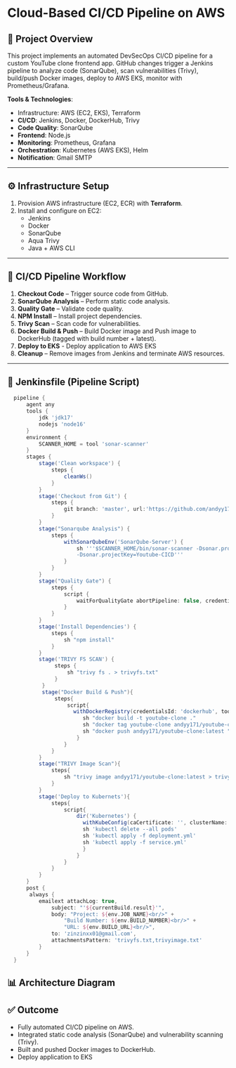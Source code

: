 # Cloud-Based CI/CD Pipeline on AWS
## 📌 Project Overview
This project implements an automated DevSecOps CI/CD pipeline for a custom YouTube clone frontend app. GitHub changes trigger a Jenkins pipeline to analyze code (SonarQube), scan vulnerabilities (Trivy), build/push Docker images, deploy to AWS EKS, monitor with Prometheus/Grafana.

**Tools & Technologies**:
- Infrastructure: AWS (EC2, EKS), Terraform
- **CI/CD**: Jenkins, Docker, DockerHub, Trivy
- **Code Quality**: SonarQube
- **Frontend**: Node.js
- **Monitoring**: Prometheus, Grafana
- **Orchestration**: Kubernetes (AWS EKS), Helm
- **Notification**: Gmail SMTP

---

## ⚙️ Infrastructure Setup

1. Provision AWS infrastructure (EC2, ECR) with **Terraform**.
2. Install and configure on EC2:
   - Jenkins
   - Docker
   - SonarQube
   - Aqua Trivy
   - Java + AWS CLI

---

## 🚀 CI/CD Pipeline Workflow

1. **Checkout Code** – Trigger source code from GitHub.
2. **SonarQube Analysis** – Perform static code analysis.
3. **Quality Gate** – Validate code quality.
4. **NPM Install** – Install project dependencies.
5. **Trivy Scan** – Scan code for vulnerabilities.
6. **Docker Build & Push** – Build Docker image and Push image to DockerHub (tagged with build number + latest).
7. **Deploy to EKS** - Deploy application to AWS EKS 
8. **Cleanup** – Remove images from Jenkins and terminate AWS resources.

---

## 📜 Jenkinsfile (Pipeline Script)

```groovy
  pipeline {
      agent any
      tools {
          jdk 'jdk17'
          nodejs 'node16'
      }
      environment {
          SCANNER_HOME = tool 'sonar-scanner'
      }
      stages {
          stage('Clean workspace') {
              steps {
                  cleanWs()
              }
          }
          stage('Checkout from Git') {
              steps {
                  git branch: 'master', url:'https://github.com/andyy171/Youtube_FE_Clone.git'
              }
          }
          stage("Sonarqube Analysis") {
              steps {
                  withSonarQubeEnv('SonarQube-Server') {
                      sh '''$SCANNER_HOME/bin/sonar-scanner -Dsonar.projectName=Youtube-CICD \
                      -Dsonar.projectKey=Youtube-CICD'''
                  }
              }
          }
          stage("Quality Gate") {
              steps {
                  script {
                      waitForQualityGate abortPipeline: false, credentialsId: 'SonarQube-Token'
                  }
              }
          }
          stage('Install Dependencies') {
              steps {
                  sh "npm install"
              }
          }
          stage('TRIVY FS SCAN') {
               steps {
                   sh "trivy fs . > trivyfs.txt"
               }
           }
           stage("Docker Build & Push"){
               steps{
                   script{
                     withDockerRegistry(credentialsId: 'dockerhub', toolName: 'docker'){   
                        sh "docker build -t youtube-clone ."
                        sh "docker tag youtube-clone andyy171/youtube-clone:latest "
                        sh "docker push andyy171/youtube-clone:latest "
                      }
                  }
              }
          }
          stage("TRIVY Image Scan"){
              steps{
                  sh "trivy image andyy171/youtube-clone:latest > trivyimage.txt" 
              }
          }
          stage('Deploy to Kubernets'){
              steps{
                  script{
                      dir('Kubernetes') {
                        withKubeConfig(caCertificate: '', clusterName: '', contextName: '', credentialsId: 'kubernetes', namespace: '', restrictKubeConfigAccess: false, serverUrl: '') {
                        sh 'kubectl delete --all pods'
                        sh 'kubectl apply -f deployment.yml'
                        sh 'kubectl apply -f service.yml'
                        }   
                      }
                  }
              }
          }
      }
      post {
       always {
          emailext attachLog: true,
              subject: "'${currentBuild.result}'",
              body: "Project: ${env.JOB_NAME}<br/>" +
                  "Build Number: ${env.BUILD_NUMBER}<br/>" +
                  "URL: ${env.BUILD_URL}<br/>",
              to: 'zinzinxx01@gmail.com',                              
              attachmentsPattern: 'trivyfs.txt,trivyimage.txt'
          }
      }
  }
```
## 📊 Architecture Diagram


## ✅ Outcome

- Fully automated CI/CD pipeline on AWS.
- Integrated static code analysis (SonarQube) and vulnerability scanning (Trivy).
- Built and pushed Docker images to DockerHub.
- Deploy application to EKS 
